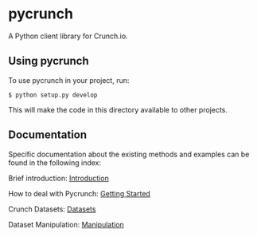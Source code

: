 pycrunch
========

A Python client library for Crunch.io.


Using pycrunch
--------------

To use pycrunch in your project, run:


    $ python setup.py develop

This will make the code in this directory available to other projects.


Documentation
-------------

Specific documentation about the existing methods and examples can be 
found in the following index:

Brief introduction:
[Introduction](docs/introduction.md)

How to deal with Pycrunch:
[Getting Started](docs/navigation.md)

Crunch Datasets:
[Datasets](docs/datasets.md)

Dataset Manipulation:
[Manipulation](docs/manipulation.md)
    